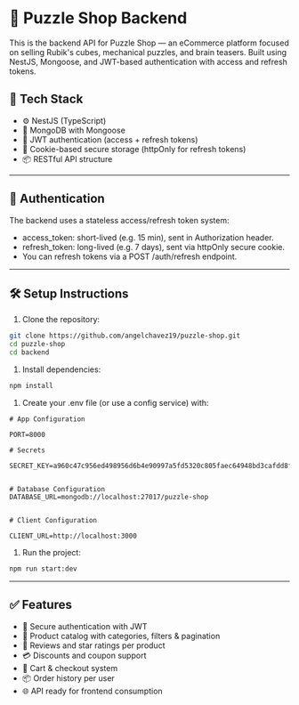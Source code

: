 # 🧩 Puzzle Shop Backend

This is the backend API for Puzzle Shop — an eCommerce platform focused on selling Rubik's cubes, mechanical puzzles, and brain teasers. Built using NestJS, Mongoose, and JWT-based authentication with access and refresh tokens.

## 🚀 Tech Stack

- ⚙️ NestJS (TypeScript)
- 🧬 MongoDB with Mongoose
- 🔐 JWT authentication (access + refresh tokens)
- 🍪 Cookie-based secure storage (httpOnly for refresh tokens)
- 📦 RESTful API structure

---

## 🔐 Authentication

The backend uses a stateless access/refresh token system:

- access_token: short-lived (e.g. 15 min), sent in Authorization header.
- refresh_token: long-lived (e.g. 7 days), sent via httpOnly secure cookie.
- You can refresh tokens via a POST /auth/refresh endpoint.

---

## 🛠️ Setup Instructions

1. Clone the repository:

```bash
git clone https://github.com/angelchavez19/puzzle-shop.git
cd puzzle-shop
cd backend
```

1. Install dependencies:

```bash
npm install
```

1. Create your .env file (or use a config service) with:

```env
# App Configuration

PORT=8000

# Secrets

SECRET_KEY=a960c47c956ed498956d6b4e90997a5fd5320c805faec64948bd3cafdd8f5141


# Database Configuration
DATABASE_URL=mongodb://localhost:27017/puzzle-shop


# Client Configuration

CLIENT_URL=http://localhost:3000
```

1. Run the project:

```bash
npm run start:dev
```

---

## ✅ Features

- 🔐 Secure authentication with JWT
- 🧩 Product catalog with categories, filters & pagination
- 📝 Reviews and star ratings per product
- 💳 Discounts and coupon support
- 🛒 Cart & checkout system
- 📦 Order history per user
- 🌐 API ready for frontend consumption
